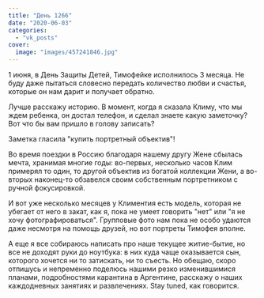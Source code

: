 ```yaml
---
title: "День 1266"
date: "2020-06-03"
categories: 
  - "vk_posts"
cover:
  image: "images/457241846.jpg"
---
```


1 июня, в День Защиты Детей, Тимофейке исполнилось 3 месяца. Не буду даже пытаться словесно передать количество любви и счастья, которые он нам дарит и получает обратно.

Лучше расскажу историю. В момент, когда я сказала Климу, что мы ждем ребенка, он достал телефон, и сделал знаете какую заметочку? Вот что бы вам пришло в голову записать?

<!--more-->

Заметка гласила "купить портретный объектив"!

Во время поездки в Россию благодаря нашему другу Жене сбылась мечта, хранимая многие годы: во-первых, несколько часов Клим примерял то один, то другой объектив из богатой коллекции Жени, а во-вторых наконец-то обзавелся своим собственным портретником с ручной фокусировкой.

И вот уже несколько месяцев у Климентия есть модель, которая не убегает от него в закат, как я, пока не умеет говорить "нет" или "я не хочу фотографироваться". Групповые фото нам пока не особо удаются даже несмотря на помощь друзей, но вот портреты Тимофея вполне.

А еще я все собираюсь написать про наше текущее житие-бытие, но все не доходят руки до ноутбука: в них куда чаще оказывается сын, которого хочется ни то затискать, ни то съесть. Но обещаю, скоро отпишусь и непременно поделюсь нашими резко изменившимися планами, подробностями карантина в Аргентине, расскажу о наших каждодневных занятиях и развлечениях. Stay tuned, как говорится.
